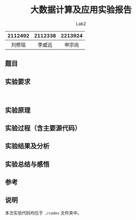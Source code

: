 # <center>大数据计算及应用实验报告</center>

 <center>Lab2</center>

| 2112492 | 2112338 | 2213924 |
| :-----: | :-----: | :-----: |
| 刘修铭  | 李威远  | 申宗尚  |

## 题目





## 实验要求



​	

## 实验原理





## 实验过程（含主要源代码）



## 实验结果及分析





## 实验总结与感悟



## 参考





## 说明

本次实验代码均位于 `./codes` 文件夹中。
